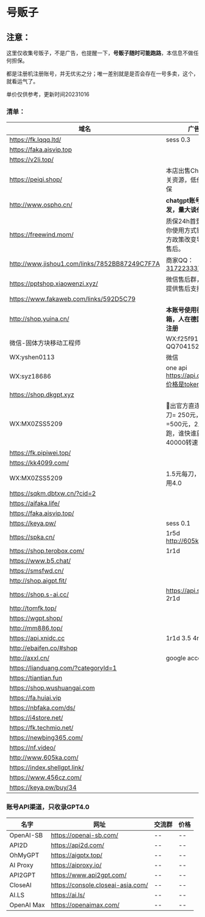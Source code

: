 # 号贩子

##  注意： 

这里仅收集号贩子，不是广告，也提醒一下，**号贩子随时可能跑路**，本信息不做任何担保。

都是注册机注册账号，并无优劣之分；唯一差别就是是否会存在一号多卖，这个，就看运气了。

单价仅供参考，更新时间20231016

###  清单：


| 域名                                          | 广告语                                                       | $5账号 |
| --------------------------------------------- | ------------------------------------------------------------ | ------ |
| https://fk.lqqq.ltd/                          | sess 0.3                                                     | ¥0.9   |
| https://faka.aisvip.top                       |                                                              | ¥1     |
| https://v2li.top/                             |                                                              | ¥2.5   |
| https://peiqi.shop/                           | 本店出售ChatGPT相关资源，低价实惠带质保                      | ¥20    |
| http://www.ospho.cn/                          | **chatgpt账号支持批发，量大谈价格**                          | ¥2.2   |
| https://freewind.mom/                         | 质保24h首登，后续因你使用方式错误或是官方政策改变导致封号不售后。 |        |
| http://www.jishou1.com/links/7852BB87249C7F7A | 商家QQ：[317223337](http://wpa.qq.com/msgrd?v=1&uin=317223337&site=www.jishouwang.com&menu=yes') | ¥8     |
| https://pptshop.xiaowenzi.xyz/                | 微信售后群，扫码加入提供售后支持                             | ¥8     |
| https://www.fakaweb.com/links/592D5C79        |                                                              | ¥3     |
| http://shop.yuina.cn/                         | **本账号使用德国本地邮箱，人在德国家庭环境注册**             |        |
| 微信-固体方块移动工程师                       | WX:f25f91 QQ7041521                                          | ¥1     |
| WX:yshen0113                                  | 微信                                                         | ¥1     |
| WX:syz18686                                   | one api https://api.dk666.cc/,价格是token 1:5                |        |
| https://shop.dkgpt.xyz                        |                                                              | ¥1     |
| WX:MX0ZSS5209                                 | 🎉出官方直连4.0，100刀=  250元，200刀=500元，2人跑跑跑，谁快谁就赚  ，40000转速 |        |
| https://fk.pipiwei.top/                       |                                                              | ¥5     |
| https://kk4099.com/                           |                                                              | ¥10    |
| WX:MX0ZSS5209                                 | 1.5元每刀，可免费试用4.0                                     |        |
| https://sqkm.dbtxw.cn/?cid=2                  |                                                              | ¥3     |
| https://aifaka.life/                          |                                                              | ¥2     |
| https://faka.aisvip.top/                      |                                                              | ¥2     |
| https://keya.pw/                              | sess 0.1                                                     | ¥1.8   |
| https://spka.cn/                              | 1r5d http://605ka.com                                        | ¥1.8   |
| https://shop.terobox.com/                     | 1r1d                                                         | ¥15    |
| https://www.b5.chat/                          |                                                              | ¥10    |
| https://smsfwd.cn/                            |                                                              | ¥1.1   |
| http://shop.aigpt.fit/                        |                                                              | ¥3     |
| https://shop.s-ai.cc/                         | https://api.s-ai.cc/ 2r1d                                    | ¥1.7   |
| http://tomfk.top/                             |                                                              | ¥3     |
| https://wgpt.shop/                            |                                                              |        |
| http://mm886.top/                             |                                                              | ¥0.8   |
| https://api.xnidc.cc                          | 1r1d 3.5   4r1d 4                                            |        |
| http://ebaifen.co/#shop                       |                                                              | ¥8     |
| http://axxl.cn/                               | google account                                               |        |
| https://lianduang.com/?categoryId=1           |                                                              | ¥1.1   |
| https://tiantian.fun                          |                                                              | ¥1.25  |
| https://shop.wushuangai.com                   |                                                              | ¥4.9   |
| https://fa.huiai.vip                          |                                                              | ¥2     |
| https://nbfaka.com/ds/                        |                                                              | ¥1.8   |
| https://i4store.net/                          |                                                              | ¥16.88 |
| https://fk.techmio.net/                       |                                                              | ¥1.8   |
| https://newbing365.com/                       |                                                              | ¥38    |
| https://nf.video/                             |                                                              | ¥50    |
| http://www.605ka.com/                         |                                                              | ¥1.5   |
| https://index.shellgpt.link/                  |                                                              |        |
| https://www.456cz.com/                        |                                                              | ¥1     |
| https://keya.pw/buy/34                        |                                                              | ¥1     |



### 账号API渠道，只收录GPT4.0

| 名字       | 网址                              | 交流群 | 价格 |
| ---------- | --------------------------------- | ------ | ---- |
| OpenAI-SB  | https://openai-sb.com/            | --     | --   |
| API2D      | https://api2d.com/                | --     | --   |
| OhMyGPT    | https://aigptx.top/               | --     | --   |
| AI Proxy   | https://aiproxy.io/               | --     | --   |
| API2GPT    | https://www.api2gpt.com/          | --     | --   |
| CloseAI    | https://console.closeai-asia.com/ | --     | --   |
| AI.LS      | https://ai.ls/                    | --     | --   |
| OpenAI Max | https://openaimax.com/            | --     | --   |



